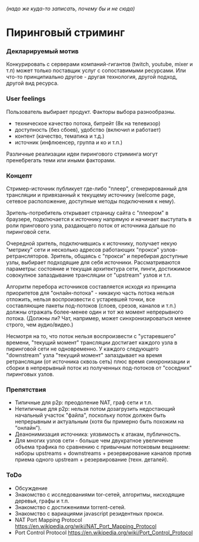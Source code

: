 *(надо же куда-то записать, почему бы и не сюда)*

# Пиринговый стриминг

### Декларируемый мотив
Конкурировать с серверами компаний-гигантов (twitch, youtube, mixer и т.п) может только поставщик услуг с сопоставимыми ресурсами. Или что-то принципиально другое - другая технология, другой подход, другой вид ресурса.

### User feelings
Пользователь выбирает продукт. Факторы выбора разнообразны.
- техническое качество потока, битрейт (8к на телевизор)
- доступность (без сбоев), удобство (включил и работает)
- контент (качество, тематика и т.д.)
- источник (инфлюенсер, группа и ко и т.п.)

Различные реализации идеи пирингового стриминга могут пренебрегать теми или иными факторами.


### Концепт
Стример-источник публикует где-либо "плеер", сгенерированный для трансляции и привязанный к текущему источнику (welcome page, сетевое расположение, доступные методы подключения к нему).

Зритель-потребитель открывает страницу сайта с "плеером" в браузере, подключается к источнику напрямую и начинает выступать в роли прингового узла, раздающего поток от источника дальше по пиринговой сети.

Очередной зритель, подключившись к источнику, получает некую "метрику" сети и несколько адресов работающих "прокси" узлов-ретрансляторов. Зритель, общаясь с "прокси" и перебирая доступные узлы, выбирает подходящие для себя источники. Рассматриваются параметры: состояние и текущая архитектура сети, пинги, достижимое совокупное запаздывание трансляции от "upstream" узлов и т.п.

Алгоритм перебора источников составляется исходя из принципа приоритетов для "онлайн-потока" - никакую часть потока нельзя отложить, нельзя воспроизвести с устаревшей точки, все составляющие пакеты под-потоков (слоев, срезов, каналов и т.п.) должны отражать более-менее один и тот же момент непрерывного потока. (Должны ли? Чат, например, может синхронизироваться менее строго, чем аудио/видео.)

Несмотря на то, что поток нельзя воспроизвести с "устаревшего" времени, "текущий момент" трансляции достигает каждого узла в пиринговой сети не одновременно. У каждого следующего "downstream" узла "текущий момент" запаздывает на время ретрансляции (от источника сквозь сеть) плюс время синхронизации и сборки в непрерывный поток из полученных под-потоков от "соседних" пиринговых узлов.

### Препятствия
- Типичные для p2p: преодоление NAT, граф сети и т.п.
- Нетипичные для p2p: нельзя потом дозагрузить недостающий начальный участок "файла", поскольку поток должен быть непрерывным и актуальным (хотя бы примерно быть похожим на "онлайн").
- Деанонимизация источника: уязвимость к атакам, публичность.
- Для многих узлов сети - больше чем двукратное увеличение объема трафика по сравнению с привычным потоковым вещанием: наборы upstreams + downstreams + резервирование каналов против приема одного upstream + резервирование (техн. деталей).

### ToDo
- Обсуждение
- Знакомство с исследованиями tor-сетей, алгоритмы, нисходящие деревья, графы и т.п.
- Знакомство с достижениями torrent-сетей.
- Знакомство с вариациями javascript резидентных прокси.
- NAT Port Mapping Protocol https://en.wikipedia.org/wiki/NAT_Port_Mapping_Protocol
- Port Control Protocol https://en.wikipedia.org/wiki/Port_Control_Protocol

